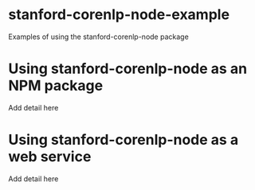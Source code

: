 stanford-corenlp-node-example
=============================

Examples of using the stanford-corenlp-node package


Using stanford-corenlp-node as an NPM package
=============================================

Add detail here


Using stanford-corenlp-node as a web service
============================================

Add detail here